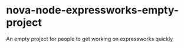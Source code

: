# nova-node-expressworks-empty-project
An empty project for people to get working on expressworks quickly
